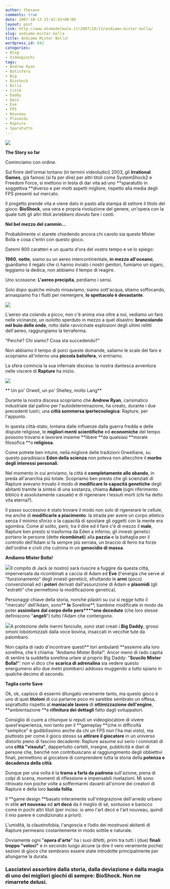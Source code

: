 ```yaml
---
author: thesave
comments: true
date: 2007-10-13 15:42:42+00:00
layout: post
link: http://www.atomodelmale.it/2007/10/13/andiamo-mister-bolla/
slug: andiamo-mister-bolla
title: Andiamo Mister Bolla!
wordpress_id: 842
categories:
- Blog
- Videogiochi
tags:
- Andrew Ryan
- Batisfera
- Big
- Bioshock
- Bolla
- Città
- Daddy
- Decò
- Eve
- FPS
- Nouveau
- Plasmidi
- Rapture
- Sparatutto
---
```


![](http://www.atomodelmale.it/wp-content/uploads/2008/10/bioshock.png)


**The Story so far**

Cominciamo con ordine.

Sul finire dell'ormai lontano (in termini videoludici) 2003, gli **Irrational Games**, già famosi (si fa per dire) per altri titoli come SystemShock2 e Freedom Force, si mettono in testa di dar vita ad uno **sparatutto in soggettiva **diverso e per molti aspetti migliore, rispetto alla media degli FPS presenti sul mercato.

Il progetto prende vita e viene dato in pasto alla stampa di settore il titolo del gioco: **BioShock**, una vera e propria rivoluzione del genere, un'opera con la quale tutti gli altri titoli avrebbero dovuto fare i conti.<!-- more -->

**Nel bel mezzo del cammin...**

Probabilmente vi starete chiedendo ancora chi cavolo sia questo Mister Bolla e cosa c'entri con questo gioco.

Datemi 900 caratteri e un quarto d'ora del vostro tempo e ve lo spiego:

**1960**, **notte**, siamo su un aereo intercontinentale, **in mezzo all'oceano**, guardiamo il regalo che ci hanno inviato i nostri genitori, fumiamo un sigaro, leggiamo la dedica, non abbiamo il tempo di reagire.

Uno scossone: **L'aereo precipita**, perdiamo i sensi.

Solo dopo qualche minuto rinsaviamo, siamo sott'acqua, stiamo soffocando, annaspiamo fra i flutti per riemergere, **lo spettacolo è devastante**.


![](http://www.atomodelmale.it/wp-content/uploads/2008/10/start.png)


L'aereo sta colando a picco, non c'è anima viva oltre a noi, vediamo un faro nelle vicinanze, un isolotto sperduto in mezzo a quel disastro: **brancolando nel buio delle onde**, rotto dalle ravvicinate esplosioni degli ultimi relitti dell'aereo, raggiungiamo la terraferma.

"Perché? Chi siamo? Cosa sta succedendo?"

Non abbiamo il tempo di porci queste domande, saliamo le scale del faro e scopriamo all'interno una **piccola batisfera**, vi entriamo.

La sfera comincia la sua infernale discesa: la nostra dantesca avventura nelle viscere di **Rapture** ha inizio.


[![](http://www.atomodelmale.it/wp-content/uploads/2008/10/rapture.png)](http://www.atomodelmale.it/wp-content/uploads/2008/10/rapture.png)


** Un po' Orwell, un po' Shelley, molto Lang**

Durante la nostra discesa scopriamo che **Andrew Ryan**, carismatico industriale dal pallino per l'autodeterminazione, ha creato, durante i due precedenti lustri, una **città sommersa ipertecnologica**: Rapture, per l'appunto.

In questa città-stato, lontana dalle influenze dalla guerra fredda e delle dispute religiose, le **migliori menti scientifiche** ed **economiche** del tempo possono trovarsi e lavorare insieme **libere **da qualsiasi **morale filosofica **o **religiosa**.

Come potrete ben intuire, nella migliore delle tradizioni Orwelliane, su questo paradisiaco **Eden della scienza** non poteva non attecchire il **morbo degli interessi** **personali**.

Nel momento in cui arriviamo, la città è **completamente allo sbando**, in preda all'anarchia più totale. Scopriamo ben presto che gli scienziati di Rapture avevano trovato il modo di **modificare le capacità genetiche** degli abitanti tramite la sintesi di una sostanza, chiama **Adam** (ogni riferimento biblico è assolutamente casuale) e di rigenerare i tessuti morti (chi ha detto vita eterna?).

Il passo successivo è stato trovare il modo non solo di rigenerare le cellule, ma anche di **modificarle a piacimento**: la strada per avere un corpo atletico senza il minimo sforzo o la capacità di spostare gli oggetti con la mente era sgombra. Come al solito, però, tra il dire ed il fare c'è di mezzo il **male**, Rapture ben presto si trasforma da Eden a inferno; gli innesti genetici portano le persone (dette **ricombinati**) alla **pazzia** e la battaglia per il controllo dell'Adam si fa sempre più serrata, un braccio di ferro tra forze dell'ordine e civili che culmina in un **genocidio di massa**.

**Andiamo Mister Bolla!**

![](http://www.atomodelmale.it/wp-content/uploads/2008/10/bigdaddy.png)Il compito di Jack (e nostro) sarà riuscire a fuggire da questa città, imperversata da ricombinati a caccia di Adam ed **Eve** (l'energia che serve al "funzionamento" degli innesti genetici), sfruttando le **armi** (poco) convenzionali ed i **poteri** derivati dall'assunzione di Adam e **plasmidi** (gli "estratti" che permettono la modificazione genetica).

Personaggi chiave della storia, nonché pilastri su cui si regge tutto il "mercato" dell'Adam, sono** **le** Sorelline**, bambine modificate in modo da poter **assimilare dal corpo delle pers****one decedute** (che loro stesse definiscono "**angeli**") tutto l'Adam che contengono.

![](http://www.atomodelmale.it/wp-content/uploads/2008/10/sorellina.png)A protezione delle inermi fanciulle, sono stati creati i **Big Daddy**, grossi omoni lobotomizzati dalla voce bovina, insaccati in vecchie tute da palombaro.

Non capita di rado d'incontrare questi** tori ambulanti **assieme alla loro sorellina, che li chiama: "Andiamo Mister Bolla!". Ancor meno di rado capita di sentire la suddetta sorellina urlare al proprio Big Daddy: "**Scucilo Mister Bolla!**": non vi dico che **scarica di adrenalina** sia vedere questo energumeno alto due metri piombarci addosso muggendo a tutto spiano in qualche decimo di secondo.

**Taglia corto Save**

Ok, ok, capisco di essermi dilungato veramente tanto, ma questo gioco è uno di quei **titoloni** di cui parlarne poco mi sarebbe sembrato un offesa, soprattutto rispetto al **maniacale lavoro** di **ottimizzazione dell'engine**, **ambientazione **e **rifinitura dei dettagli** fatto dagli sviluppatori.

Consiglio di cuore a chiunque si reputi un videogiocatore di vivere quest'esperienza, non tanto per il **gameplay **(che in difficoltà "semplice" è godibilissimo anche da chi un FPS non l'ha mai visto), ma piuttosto per come il gioco stesso sa **attirare il giocatore** in un universo distorto pieno di fascino decadente: Rapture assume sul serio i connotati di una **città "vissuta"**, dappertutto cartelli, insegne, pubblicità e diari di persone che, benché non contribuiscano al raggiungimento degli obbiettivi finali, permettono al giocatore di comprendere tutta la storia della **potenza e decadenza della città**.

Dunque per una volta è la **trama a farla da padrona** sull'azione, piena di colpi di scena, momenti di riflessione e impensabili rivelazioni. Mi sono ritrovato non poche volte a soffermarmi davanti all'orrore dei creatori di Rapture e della loro **lucida follia**.

Il **game design **basato interamente sull'integrazione dell'arredo urbano in stile **art nouveau** ed **art decó** da il meglio di sé, sontuoso e barocco come in pochi altri titoli (per inciso: io amo l'art decó e l'art nouveau, quindi il mio parere è condizionato a priori).

L'umidità, la claustrofobia, l'angoscia e l’odio dei mostruosi abitanti di Rapture permeano costantemente in modo sottile e naturale.

Ovviamente ogni "**opera d'arte**" ha i suoi difetti, primi tra tutti i (due) **finali troppo "veloci"** e in secondo luogo alcune (a dire il vero veramente poche) sezioni di gioco che sembrano essere state introdotte principalmente per allungarne la durata.


### **Lasciatevi assorbire dalla storia, dalla deviazione e dalla magia di uno dei migliori giochi di sempre: BioShock. Non ne rimarrete delusi.**
